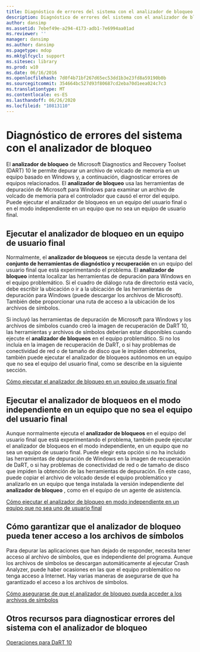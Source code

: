 ```yaml
---
title: Diagnóstico de errores del sistema con el analizador de bloqueo
description: Diagnóstico de errores del sistema con el analizador de bloqueo
author: dansimp
ms.assetid: 7ebef49e-a294-4173-adb1-7e6994aa01ad
ms.reviewer: ''
manager: dansimp
ms.author: dansimp
ms.pagetype: mdop
ms.mktglfcycl: support
ms.sitesec: library
ms.prod: w10
ms.date: 06/16/2016
ms.openlocfilehash: 7d0f4b71bf267d65ec53dd1b3e23fd8a59190b0b
ms.sourcegitcommit: 354664bc527d93f80687cd2eba70d1eea024c7c3
ms.translationtype: MT
ms.contentlocale: es-ES
ms.lasthandoff: 06/26/2020
ms.locfileid: "10813110"
---
```

# Diagnóstico de errores del sistema con el analizador de bloqueo


El **analizador de bloqueo** de Microsoft Diagnostics and Recovery Toolset (DART) 10 le permite depurar un archivo de volcado de memoria en un equipo basado en Windows y, a continuación, diagnosticar errores de equipos relacionados. El **analizador de bloqueo** usa las herramientas de depuración de Microsoft para Windows para examinar un archivo de volcado de memoria para el controlador que causó el error del equipo. Puede ejecutar el analizador de bloqueos en un equipo del usuario final o en el modo independiente en un equipo que no sea un equipo de usuario final.

## Ejecutar el analizador de bloqueo en un equipo de usuario final


Normalmente, el **analizador de bloqueos** se ejecuta desde la ventana del **conjunto de herramientas de diagnóstico y recuperación** en un equipo del usuario final que está experimentando el problema. El **analizador de bloqueo** intenta localizar las herramientas de depuración para Windows en el equipo problemático. Si el cuadro de diálogo ruta de directorio está vacío, debe escribir la ubicación o ir a la ubicación de las herramientas de depuración para Windows (puede descargar los archivos de Microsoft). También debe proporcionar una ruta de acceso a la ubicación de los archivos de símbolos.

Si incluyó las herramientas de depuración de Microsoft para Windows y los archivos de símbolos cuando creó la imagen de recuperación de DaRT 10, las herramientas y archivos de símbolos deberían estar disponibles cuando ejecute el **analizador de bloqueos** en el equipo problemático. Si no los incluía en la imagen de recuperación de DaRT, o si hay problemas de conectividad de red o de tamaño de disco que le impiden obtenerlos, también puede ejecutar el analizador de bloqueos autónomos en un equipo que no sea el equipo del usuario final, como se describe en la siguiente sección.

[Cómo ejecutar el analizador de bloqueo en un equipo de usuario final](how-to-run-the-crash-analyzer-on-an-end-user-computer-dart-10.md)

## <a href="" id="run-the-crash-analyzer-in-stand-alone-mode-on-a-computer-other-than-an-end-user-s-computer"></a>Ejecutar el analizador de bloqueos en el modo independiente en un equipo que no sea el equipo del usuario final


Aunque normalmente ejecuta el **analizador de bloqueos** en el equipo del usuario final que está experimentando el problema, también puede ejecutar el analizador de bloqueos en el modo independiente, en un equipo que no sea un equipo de usuario final. Puede elegir esta opción si no ha incluido las herramientas de depuración de Windows en la imagen de recuperación de DaRT, o si hay problemas de conectividad de red o de tamaño de disco que impiden la obtención de las herramientas de depuración. En este caso, puede copiar el archivo de volcado desde el equipo problemático y analizarlo en un equipo que tenga instalada la versión independiente del **analizador de bloqueo** , como en el equipo de un agente de asistencia.

[Cómo ejecutar el analizador de bloqueo en modo independiente en un equipo que no sea uno de usuario final](how-to-run-the-crash-analyzer-in-stand-alone-mode-on-a-computer-other-than-an-end-user-computer-dart-10.md)

## Cómo garantizar que el analizador de bloqueo pueda tener acceso a los archivos de símbolos


Para depurar las aplicaciones que han dejado de responder, necesita tener acceso al archivo de símbolos, que es independiente del programa. Aunque los archivos de símbolos se descargan automáticamente al ejecutar Crash Analyzer, puede haber ocasiones en las que el equipo problemático no tenga acceso a Internet. Hay varias maneras de asegurarse de que ha garantizado el acceso a los archivos de símbolos.

[Cómo asegurarse de que el analizador de bloqueo pueda acceder a los archivos de símbolos](how-to-ensure-that-crash-analyzer-can-access-symbol-files-dart-10.md)

## Otros recursos para diagnosticar errores del sistema con el analizador de bloqueo


[Operaciones para DaRT 10](operations-for-dart-10.md)

 

 





